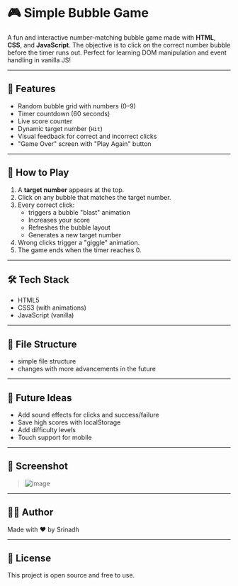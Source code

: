 # 🎮 Simple Bubble Game

A fun and interactive number-matching bubble game made with **HTML**, **CSS**, and **JavaScript**. The objective is to click on the correct number bubble before the timer runs out. Perfect for learning DOM manipulation and event handling in vanilla JS!

---

## 🚀 Features

- Random bubble grid with numbers (0–9)
- Timer countdown (60 seconds)
- Live score counter
- Dynamic target number (`Hit`)
- Visual feedback for correct and incorrect clicks
- "Game Over" screen with "Play Again" button

---

## 🧠 How to Play

1. A **target number** appears at the top.
2. Click on any bubble that matches the target number.
3. Every correct click:
   - triggers a bubble "blast" animation
   - Increases your score
   - Refreshes the bubble layout
   - Generates a new target number
5. Wrong clicks trigger a "giggle" animation.
6. The game ends when the timer reaches 0.

---

## 🛠️ Tech Stack

- HTML5
- CSS3 (with animations)
- JavaScript (vanilla)

---

## 📁 File Structure

- simple file structure 
- changes with more advancements in the future

---

## 🧩 Future Ideas

- Add sound effects for clicks and success/failure
- Save high scores with localStorage
- Add difficulty levels
- Touch support for mobile

---

## 📸 Screenshot

> ![image](https://github.com/user-attachments/assets/eff42281-a9bd-4a9d-b116-c52caef428cf)

---

## 👨‍💻 Author

Made with ❤️ by Srinadh

---

## 📝 License

This project is open source and free to use.

